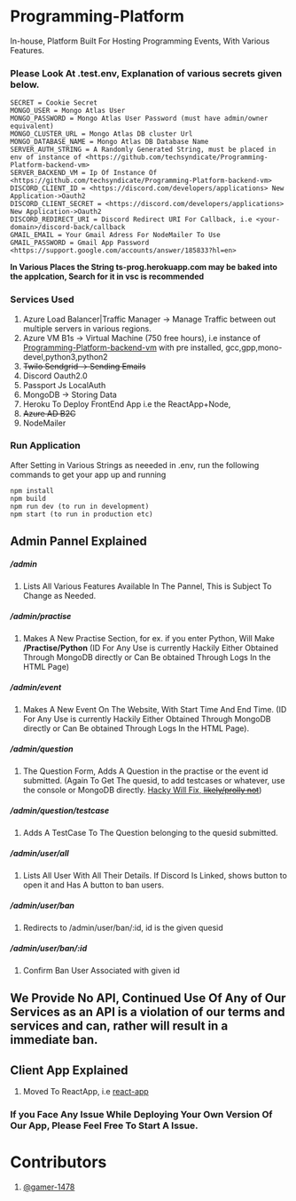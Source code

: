 # Programming-Platform
In-house, Platform Built For Hosting Programming Events, With Various Features.

### Please Look At .test.env, Explanation of various secrets given below.

```
SECRET = Cookie Secret
MONGO_USER = Mongo Atlas User
MONGO_PASSWORD = Mongo Atlas User Password (must have admin/owner equivalent)
MONGO_CLUSTER_URL = Mongo Atlas DB cluster Url
MONGO_DATABASE_NAME = Mongo Atlas DB Database Name
SERVER_AUTH_STRING = A Randomly Generated String, must be placed in env of instance of <https://github.com/techsyndicate/Programming-Platform-backend-vm>
SERVER_BACKEND_VM = Ip Of Instance Of <https://github.com/techsyndicate/Programming-Platform-backend-vm>
DISCORD_CLIENT_ID = <https://discord.com/developers/applications> New Application->Oauth2
DISCORD_CLIENT_SECRET = <https://discord.com/developers/applications> New Application->Oauth2
DISCORD_REDIRECT_URI = Discord Redirect URI For Callback, i.e <your-domain>/discord-back/callback
GMAIL_EMAIL = Your Gmail Adress For NodeMailer To Use
GMAIL_PASSWORD = Gmail App Password <https://support.google.com/accounts/answer/185833?hl=en>
```

<b> In Various Places the String ts-prog.herokuapp.com may be baked into the applcation, Search for it in vsc is recommended </b>

### Services Used
1. Azure Load Balancer|Traffic Manager -> Manage Traffic between out multiple servers in various regions. 
2. Azure VM B1s -> Virtual Machine (750 free hours), i.e instance of [Programming-Platform-backend-vm](https://github.com/techsyndicate/Programming-Platform-backend-vm) with pre installed, gcc,gpp,mono-devel,python3,python2
3. ~~Twilo Sendgrid -> Sending Emails~~
4. Discord Oauth2.0
5. Passport Js LocalAuth
6. MongoDB -> Storing Data
7. Heroku To Deploy FrontEnd App i.e the ReactApp+Node,
8. ~~Azure AD B2C~~ 
9. NodeMailer

### Run Application
After Setting in Various Strings as neeeded in .env, run the following commands to get your app up and running
```
npm install
npm build
npm run dev (to run in development)
npm start (to run in production etc)
```

## Admin Pannel Explained
##### /admin
1. Lists All Various Features Available In The Pannel, This is Subject To Change as Needed. 
##### /admin/practise
1. Makes A New Practise Section, for ex. if you enter Python, Will Make
<b>/Practise/Python</b> (ID For Any Use is currently Hackily Either Obtained Through MongoDB directly or Can Be obtained Through Logs In the HTML Page)

##### /admin/event
1. Makes A New Event On The Website, With Start Time And End Time. (ID For Any Use is currently Hackily Either Obtained Through MongoDB directly or Can Be obtained Through Logs In the HTML Page).

##### /admin/question
1. The  Question Form, Adds A Question in the practise or the event id submitted. (Again To Get The quesid, to add testcases or whatever, use the console or MongoDB directly. [Hacky Will Fix, ~~likely/prolly not~~](https://www.youtube.com/watch?v=3LtQWxhqjqI))

##### /admin/question/testcase
1. Adds A TestCase To The Question belonging to the quesid submitted.
##### /admin/user/all
1. Lists All User With All Their Details. If Discord Is Linked, shows button to open it and Has A button to ban users.
##### /admin/user/ban
1. Redirects to /admin/user/ban/:id, id is the given quesid
##### /admin/user/ban/:id
1. Confirm Ban User Associated with given id

## We Provide No API, Continued Use Of Any of Our Services as an API is a violation of our terms and services and can, rather will result in a immediate ban. 

## Client App Explained
1. Moved To ReactApp, i.e [react-app](https://github.com/techsyndicate/Programming-Platform/tree/main/react-app)

<h3> If you Face Any Issue While Deploying Your Own Version Of Our App, Please Feel Free To Start A Issue.</h3>



# Contributors
1. [@gamer-1478](https://aayushgarg.net)
